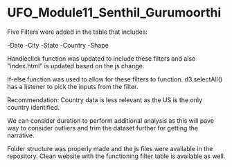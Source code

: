 # UFO_Module11_Senthil_Gurumoorthi


Five Filters were added in the table that includes:

-Date
-City
-State
-Country
-Shape

Handleclick function was updated to include these filters and also "index.html" is updated based on the js change.  

If-else function was used to allow for these filters to function.  d3.selectAll() has a listener to pick the inputs from the filter. 

Recommendation:  Country data is less relevant as the US is the only country identified.  

We can consider duration to perform additional analysis as this will pave way to consider outliers and trim the dataset further for getting the narrative.

Folder structure was properly made and the js files were available in the repository.  Clean website with the functioning filter table is available as well. 


